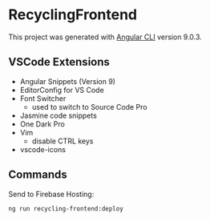 # RecyclingFrontend

This project was generated with [Angular CLI](https://github.com/angular/angular-cli) version 9.0.3.

## VSCode Extensions

- Angular Snippets (Version 9)
- EditorConfig for VS Code
- Font Switcher
  - used to switch to Source Code Pro
- Jasmine code snippets
- One Dark Pro
- Vim
  - disable CTRL keys
- vscode-icons

## Commands

Send to Firebase Hosting:

```
ng run recycling-frontend:deploy
```
